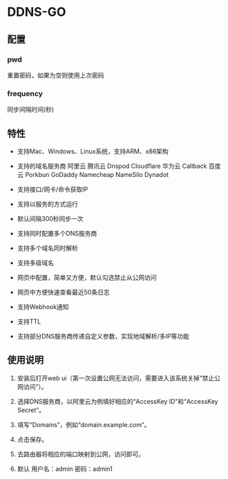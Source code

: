 # DDNS-GO

## 配置

### pwd

重置密码，如果为空则使用上次密码

### frequency

同步间隔时间(秒)

## 特性

- 支持Mac、Windows、Linux系统，支持ARM、x86架构

- 支持的域名服务商 阿里云 腾讯云 Dnspod Cloudflare 华为云 Callback 百度云 Porkbun GoDaddy Namecheap NameSilo Dynadot

- 支持接口/网卡/命令获取IP

- 支持以服务的方式运行

- 默认间隔300秒同步一次

- 支持同时配置多个DNS服务商

- 支持多个域名同时解析

- 支持多级域名

- 网页中配置，简单又方便，默认勾选禁止从公网访问

- 网页中方便快速查看最近50条日志

- 支持Webhook通知

- 支持TTL

- 支持部分DNS服务商传递自定义参数，实现地域解析/多IP等功能

## 使用说明

1. 安装后打开web ui（第一次设置公网无法访问，需要进入该系统关掉“禁止公网访问”）。

1. 选择DNS服务商，以阿里云为例填好相应的“AccessKey ID”和“AccessKey Secret”。

1. 填写“Domains”，例如“domain.example.com”。

1. 点击保存。

1. 去路由器将相应的端口映射到公网，访问即可。

1. 默认 用户名：admin 密码：admin1